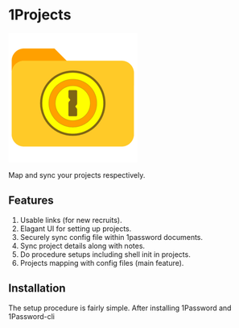 # 1Projects

![1Projects Logo/Executable Icon](assets/images/icon.png "1Projects Logo/Executable Icon")

Map and sync your projects respectively.

## Features

1. Usable links (for new recruits).
2. Elagant UI for setting up projects.
3. Securely sync config file within 1password documents.
4. Sync project details along with notes.
5. Do procedure setups including shell init in projects.
6. Projects mapping with config files (main feature).


## Installation

The setup procedure is fairly simple. After installing 1Password and 1Password-cli